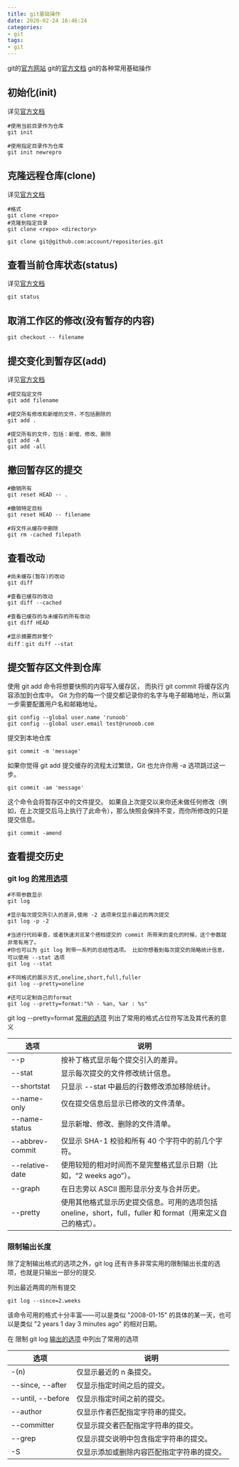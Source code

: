 ```yaml
---
title: git基础操作
date: 2020-02-24 16:46:24
categories:
- git
tags:
- git
---
```

git的[官方网站](https://git-scm.com/) 
git的[官方文档](https://git-scm.com/docs/) 
git的各种常用基础操作

## 初始化(init)
详见[官方文档](https://git-scm.com/docs/git-init)
````
#使用当前目录作为仓库
git init

#使用指定目录作为仓库
git init newrepro
````

## 克隆远程仓库(clone)
详见[官方文档](https://git-scm.com/docs/git-clone)
````
#格式
git clone <repo>
#克隆到指定目录
git clone <repo> <directory>

git clone git@github.com:account/repositories.git
````
<!--more-->
## 查看当前仓库状态(status)
详见[官方文档](https://git-scm.com/docs/git-status)
````
git status
````

## 取消工作区的修改(没有暂存的内容)
````
git checkout -- filename
````

## 提交变化到暂存区(add)
详见[官方文档](https://git-scm.com/docs/git-add)
````
#提交指定文件
git add filename

#提交所有修改和新增的文件，不包括删除的
git add .

#提交所有的文件，包括：新增、修改、删除
git add -A
git add -all
````

## 撤回暂存区的提交
````
#撤销所有
git reset HEAD -- .

#撤销特定目标
git reset HEAD -- filename 

#将文件从缓存中删除
git rm -cached filepath

````

## 查看改动
````
#尚未缓存(暂存)的改动
git diff

#查看已缓存的改动
git diff --cached

#查看已缓存的与未缓存的所有改动
git diff HEAD

#显示摘要而非整个
diff：git diff --stat

````

## 提交暂存区文件到仓库
使用 git add 命令将想要快照的内容写入缓存区， 而执行 git commit 将缓存区内容添加到仓库中。
Git 为你的每一个提交都记录你的名字与电子邮箱地址，所以第一步需要配置用户名和邮箱地址。
````
git config --global user.name 'runoob'
git config --global user.email test@runoob.com
````
提交到本地仓库
````
git commit -m 'message'
````

如果你觉得 git add 提交缓存的流程太过繁琐，Git 也允许你用 -a 选项跳过这一步。
````
git commit -am 'message'
````

这个命令会将暂存区中的文件提交。 如果自上次提交以来你还未做任何修改（例如，在上次提交后马上执行了此命令），那么快照会保持不变，而你所修改的只是提交信息。
````
git commit -amend
````

## 查看提交历史
### git log [的常用选项](https://git-scm.com/book/zh/v2/ch00/rlog_options)
````
#不带参数显示
git log

#显示每次提交所引入的差异,使用 -2 选项来仅显示最近的两次提交
git log -p -2

#当进行代码审查，或者快速浏览某个搭档提交的 commit 所带来的变化的时候，这个参数就非常有用了。 
#你也可以为 git log 附带一系列的总结性选项。 比如你想看到每次提交的简略统计信息，可以使用 --stat 选项
git log --stat

#不同格式的展示方式,oneline,short,full,fuller
git log --pretty=oneline

#还可以定制自己的format
git log --pretty=format:"%h - %an, %ar : %s"
````
git log --pretty=format [常用的选项](https://git-scm.com/book/zh/v2/ch00/rpretty_format) 列出了常用的格式占位符写法及其代表的意义

| 选项 | 说明 |
| ---- | ---- |
|  --p | 按补丁格式显示每个提交引入的差异。|
|  --stat | 显示每次提交的文件修改统计信息。|
|  --shortstat | 只显示 --stat 中最后的行数修改添加移除统计。|
|  --name-only | 仅在提交信息后显示已修改的文件清单。|
|  --name-status | 显示新增、修改、删除的文件清单。|
|  --abbrev-commit | 仅显示 SHA-1 校验和所有 40 个字符中的前几个字符。|
|  --relative-date | 使用较短的相对时间而不是完整格式显示日期（比如，“2 weeks ago”）。|
|  --graph | 在日志旁以 ASCII 图形显示分支与合并历史。|
|  --pretty | 使用其他格式显示历史提交信息。可用的选项包括 oneline，short，full，fuller 和 format（用来定义自己的格式）。|

### 限制输出长度
除了定制输出格式的选项之外，git log 还有许多非常实用的限制输出长度的选项，也就是只输出一部分的提交.

列出最近两周的所有提交
````
git log --since=2.weeks
````
该命令可用的格式十分丰富——可以是类似 "2008-01-15" 的具体的某一天，也可以是类似 "2 years 1 day 3 minutes ago" 的相对日期。

在 限制 git log [输出的选项](https://git-scm.com/book/zh/v2/ch00/rlimit_options) 中列出了常用的选项

| 选项 | 说明 |
| ---- | ---- |
|  -(n) | 仅显示最近的 n 条提交。|
|  --since, --after | 仅显示指定时间之后的提交。|
|  --until, --before | 仅显示指定时间之前的提交。|
|  --author | 仅显示作者匹配指定字符串的提交。|
|  --committer | 仅显示提交者匹配指定字符串的提交。|
|  --grep | 仅显示提交说明中包含指定字符串的提交。|
|  -S | 仅显示添加或删除内容匹配指定字符串的提交。|

